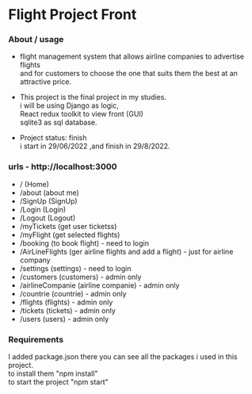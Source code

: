 # Flight Project Front

### About / usage
- flight management system that allows airline companies to advertise flights  <br/> and for
customers to choose the one that suits them the best at
an attractive price.

- This project is the final project in my studies. <br/>
    i will be using Django as logic,<br/>
    React redux toolkit to view front (GUI)<br/>
    sqlite3 as sql database.<br/>

- Project status: finish <br/>
  i start in 29/06/2022 ,and finish in 29/8/2022.<br/>

### urls - http://localhost:3000

- / (Home) <br/>
- /about (about me) <br/>
- /SignUp (SignUp) <br/>
- /Login (Login) <br/>
- /Logout (Logout) <br/>
- /myTickets (get user ticketss) <br/>
- /myFlight (get selected flights) <br/>
- /booking (to book flight) - need to login<br/>
- /AirLineFlights (ger airline flights and add a flight) - just for airline company <br/>
- /settings (settings) - need to login<br/>
- /customers (customers) - admin only <br/>
- /airlineCompanie (airline companie) - admin only <br/>
- /countrie (countrie) - admin only <br/>
- /flights (flights) - admin only <br/>
- /tickets (tickets) - admin only <br/>
- /users (users) - admin only <br/>

### Requirements
I added package.json there you can see all the packages i used in this project.<br/>
to install them "npm install" <br/>
to start the project "npm start" <br/>